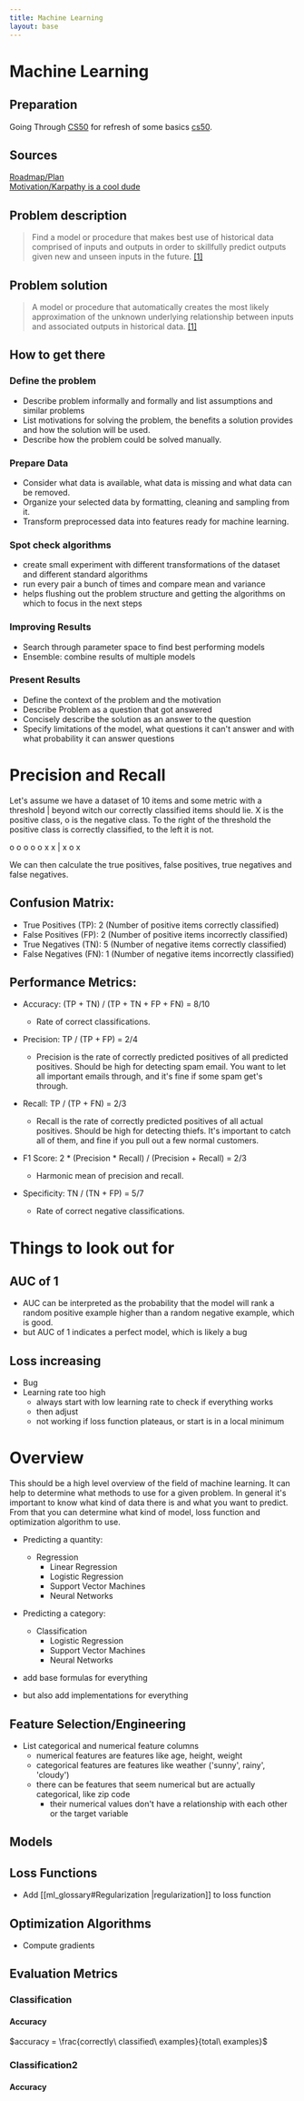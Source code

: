 ```yaml
---
title: Machine Learning
layout: base
---
```


# Machine Learning

## Preparation
Going Through [CS50](https://cs50.harvard.edu/college/2022/spring/notes/0/) for refresh of some basics [cs50](cs50.md).
## Sources
[Roadmap/Plan](https://machinelearningmastery.com/start-here/)  
[Motivation/Karpathy is a cool dude](http://karpathy.github.io/2022/03/14/lecun1989/)

## Problem description

> Find a model or procedure that makes best use of historical data comprised of inputs and outputs in order to skillfully predict outputs given new and unseen inputs in the future. [\[1\]](https://machinelearningmastery.com/think-machine-learning/#:~:text=Find%20a%20model%20or%20procedure%20that%20makes%20best%20use%20of%20historical%20data%20comprised%20of%20inputs%20and%20outputs%20in%20order%20to%20skillfully%20predict%20outputs%20given%20new%20and%20unseen%20inputs%20in%20the%20future.)

## Problem solution

> A model or procedure that automatically creates the most likely approximation of the unknown underlying relationship between inputs and associated outputs in historical data. [\[1\]](https://machinelearningmastery.com/think-machine-learning/#:~:text=as%20the%20following%3A-,A%20model%20or%20procedure%20that%20automatically%20creates%20the%20most%20likely%20approximation%20of%20the%20unknown%20underlying%20relationship%20between%20inputs%20and%20associated%20outputs%20in%20historical%20data.,-Again%2C%20this%20is)

## How to get there

### Define the problem

- Describe problem informally and formally and list assumptions and similar problems
- List motivations for solving the problem, the benefits a solution provides and how the solution will be used.
- Describe how the problem could be solved manually.

### Prepare Data

- Consider what data is available, what data is missing and what data can be removed.
- Organize your selected data by formatting, cleaning and sampling from it.
- Transform preprocessed data into features ready for machine learning.

### Spot check algorithms

- create small experiment with different transformations of the dataset and different standard algorithms
- run every pair a bunch of times and compare mean and variance
- helps flushing out the problem structure and getting the algorithms on which to focus in the next steps

### Improving Results

- Search through parameter space to find best performing models
- Ensemble: combine results of multiple models

### Present Results

- Define the context of the problem and the motivation
- Describe Problem as a question that got answered
- Concisely describe the solution as an answer to the question
- Specify limitations of the model, what questions it can't answer and with what probability it can answer questions


# Precision and Recall

Let's assume we have a dataset of 10 items and some metric with a threshold | beyond witch our correctly classified items should lie.
X is the positive class, o is the negative class.
To the right of the threshold the positive class is correctly classified, to the left it is not.

o o o o o x x | x o x

We can then calculate the true positives, false positives, true negatives and false negatives.

## Confusion Matrix:

- True Positives (TP): 2 (Number of positive items correctly classified)
- False Positives (FP): 2 (Number of positive items incorrectly classified)
- True Negatives (TN): 5 (Number of negative items correctly classified)
- False Negatives (FN): 1 (Number of negative items incorrectly classified)

## Performance Metrics:

- Accuracy: (TP + TN) / (TP + TN + FP + FN) = 8/10
    - Rate of correct classifications.

- Precision: TP / (TP + FP) = 2/4
    - Precision is the rate of correctly predicted positives of all predicted positives. Should be high for detecting spam email. You want to let all important emails through, and it's fine if some spam get's through.

- Recall: TP / (TP + FN) = 2/3
    - Recall is the rate of correctly predicted positives of all actual positives. Should be high for detecting thiefs. It's important to catch all of them, and fine if you pull out a few normal customers.

- F1 Score: 2 * (Precision * Recall) / (Precision + Recall) = 2/3
    - Harmonic mean of precision and recall.
- Specificity: TN / (TN + FP) = 5/7
    - Rate of correct negative classifications.


# Things to look out for

## AUC of 1
- AUC can be interpreted as the probability that the model will rank a random positive example higher than a random negative example, which is good.
- but AUC of 1 indicates a perfect model, which is likely a bug

## Loss increasing

- Bug
- Learning rate too high
    - always start with low learning rate to check if everything works
    - then adjust
    - not working if loss function plateaus, or start is in a local minimum


# Overview

This should be a high level overview of the field of machine learning.
It can help to determine what methods to use for a given problem.
In general it's important to know what kind of data there is and what you want to predict.
From that you can determine what kind of model, loss function and optimization algorithm to use.

- Predicting a quantity:
    - Regression
        - Linear Regression
        - Logistic Regression
        - Support Vector Machines
        - Neural Networks
- Predicting a category:
    - Classification
        - Logistic Regression
        - Support Vector Machines
        - Neural Networks

- add base formulas for everything
- but also add implementations for everything

## Feature Selection/Engineering

- List categorical and numerical feature columns
    - numerical features are features like age, height, weight
    - categorical features are features like weather ('sunny', rainy', 'cloudy')
    - there can be features that seem numerical but are actually categorical, like zip code
        - their numerical values don't have a relationship with each other or the target variable

## Models

## Loss Functions

- Add [[ml_glossary#Regularization |regularization]] to loss function

## Optimization Algorithms

- Compute gradients

## Evaluation Metrics

### Classification

#### Accuracy

$accuracy = \frac{correctly\ classified\ examples}{total\ examples}$

### Classification2

#### Accuracy